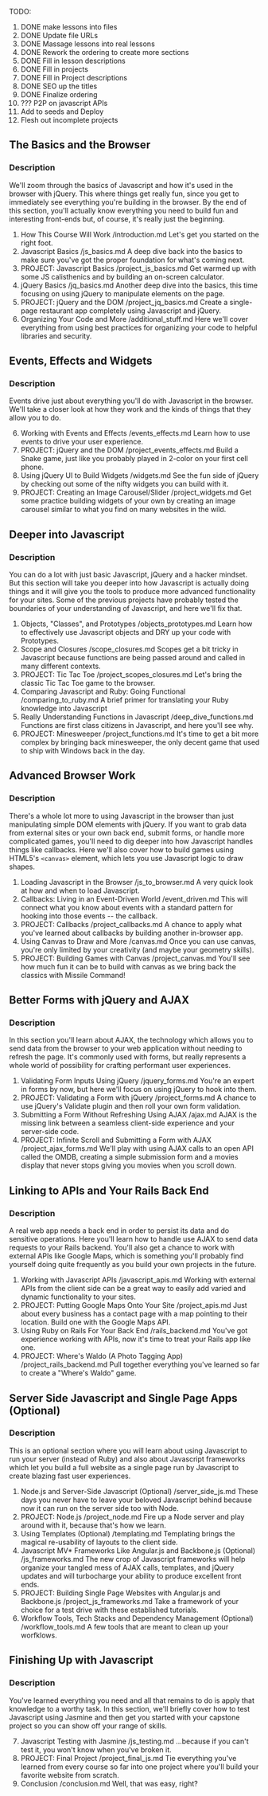 
TODO:
1. DONE make lessons into files
2. DONE Update file URLs
3. DONE Massage lessons into real lessons
4. DONE Rework the ordering to create more sections
5. DONE Fill in lesson descriptions
6. DONE Fill in projects
7. DONE Fill in Project descriptions
6. DONE SEO up the titles
7. DONE Finalize ordering
8. ??? P2P on javascript APIs
8. Add to seeds and Deploy
9. Flesh out incomplete projects

## The Basics and the Browser

### Description

We'll zoom through the basics of Javascript and how it's used in the browser with jQuery.  This where things get really fun, since you get to immediately see everything you're building in the browser.  By the end of this section, you'll actually know everything you need to build fun and interesting front-ends but, of course, it's really just the beginning.

1. How This Course Will Work
    /introduction.md
    Let's get you started on the right foot.
2. Javascript Basics
    /js_basics.md
    A deep dive back into the basics to make sure you've got the proper foundation for what's coming next.
3. PROJECT: Javascript Basics
    /project_js_basics.md
    Get warmed up with some JS calisthenics and by building an on-screen calculator.
4. jQuery Basics
    /jq_basics.md
    Another deep dive into the basics, this time focusing on using jQuery to manipulate elements on the page.
5. PROJECT: jQuery and the DOM
    /project_jq_basics.md
    Create a single-page restaurant app completely using Javascript and jQuery.
9. Organizing Your Code and More
    /additional_stuff.md
    Here we'll cover everything from using best practices for organizing your code to helpful libraries and security.


## Events, Effects and Widgets

### Description
Events drive just about everything you'll do with Javascript in the browser. We'll take a closer look at how they work and the kinds of things that they allow you to do.

6. Working with Events and Effects
    /events_effects.md
    Learn how to use events to drive your user experience.
7. PROJECT: jQuery and the DOM
    /project_events_effects.md
    Build a Snake game, just like you probably played in 2-color on your first cell phone.
8. Using jQuery UI to Build Widgets
    /widgets.md
    See the fun side of jQuery by checking out some of the nifty widgets you can build with it.
9. PROJECT: Creating an Image Carousel/Slider
    /project_widgets.md
    Get some practice building widgets of your own by creating an image carousel similar to what you find on many websites in the wild.

## Deeper into Javascript

### Description
You can do a lot with just basic Javascript, jQuery and a hacker mindset.  But this section will take you deeper into how Javascript is actually doing things and it will give you the tools to produce more advanced functionality for your sites.  Some of the previous projects have probably tested the boundaries of your understanding of Javascript, and here we'll fix that.

1. Objects, "Classes", and Prototypes
    /objects_prototypes.md
    Learn how to effectively use Javascript objects and DRY up your code with Prototypes.
2. Scope and Closures
    /scope_closures.md
    Scopes get a bit tricky in Javascript because functions are being passed around and called in many different contexts.
3. PROJECT: Tic Tac Toe
    /project_scopes_closures.md
    Let's bring the classic Tic Tac Toe game to the browser.
4. Comparing Javascript and Ruby: Going Functional
    /comparing_to_ruby.md
    A brief primer for translating your Ruby knowledge into Javascript 
5. Really Understanding Functions in Javascript
    /deep_dive_functions.md
    Functions are first class citizens in Javascript, and here you'll see why.
6. PROJECT: Minesweeper
    /project_functions.md
    It's time to get a bit more complex by bringing back minesweeper, the only decent game that used to ship with Windows back in the day.

## Advanced Browser Work

### Description
There's a whole lot more to using Javascript in the browser than just manipulating simple DOM elements with jQuery.  If you want to grab data from external sites or your own back end, submit forms, or handle more complicated games, you'll need to dig deeper into how Javascript handles things like callbacks.  Here we'll also cover how to build games using HTML5's `<canvas>` element, which lets you use Javascript logic to draw shapes.  

1. Loading Javascript in the Browser
    /js_to_browser.md
    A very quick look at how and when to load Javascript.
2. Callbacks: Living in an Event-Driven World
    /event_driven.md
    This will connect what you know about events with a standard pattern for hooking into those events -- the callback.
4. PROJECT: Callbacks
    /project_callbacks.md
    A chance to apply what you've learned about callbacks by building another in-browser app.
5. Using Canvas to Draw and More
    /canvas.md
    Once you can use canvas, you're only limited by your creativity (and maybe your geometry skills).
6. PROJECT: Building Games with Canvas
    /project_canvas.md
    You'll see how much fun it can be to build with canvas as we bring back the classics with Missile Command!

## Better Forms with jQuery and AJAX

### Description
In this section you'll learn about AJAX, the technology which allows you to send data from the browser to your web application without needing to refresh the page.  It's commonly used with forms, but really represents a whole world of possibility for crafting performant user experiences.

1. Validating Form Inputs Using jQuery
    /jquery_forms.md
    You're an expert in forms by now, but here we'll focus on using jQuery to hook into them.
2. PROJECT: Validating a Form with jQuery
    /project_forms.md
    A chance to use jQuery's Validate plugin and then roll your own form validation.
3. Submitting a Form Without Refreshing Using AJAX
    /ajax.md
    AJAX is the missing link between a seamless client-side experience and your server-side code.
4. PROJECT: Infinite Scroll and Submitting a Form with AJAX
    /project_ajax_forms.md
    We'll play with using AJAX calls to an open API called the OMDB, creating a simple submission form and a movies display that never stops giving you movies when you scroll down.

## Linking to APIs and Your Rails Back End

### Description
A real web app needs a back end in order to persist its data and do sensitive operations.  Here you'll learn how to handle use AJAX to send data requests to your Rails backend.  You'll also get a chance to work with external APIs like Google Maps, which is something you'll probably find yourself doing quite frequently as you build your own projects in the future.

1. Working with Javascript APIs
    /javascript_apis.md
    Working with external APIs from the client side can be a great way to easily add varied and dynamic functionality to your sites.
2. PROJECT: Putting Google Maps Onto Your Site
    /project_apis.md
    Just about every business has a contact page with a map pointing to their location.  Build one with the Google Maps API.
3. Using Ruby on Rails For Your Back End
    /rails_backend.md
    You've got experience working with APIs, now it's time to treat your Rails app like one.
4. PROJECT: Where's Waldo (A Photo Tagging App)
    /project_rails_backend.md
    Pull together everything you've learned so far to create a "Where's Waldo" game.

## Server Side Javascript and Single Page Apps (Optional)

### Description
This is an optional section where you will learn about using Javascript to run your server (instead of Ruby) and also about Javascript frameworks which let you build a full website as a single page run by Javascript to create blazing fast user experiences.

1. Node.js and Server-Side Javascript (Optional)
    /server_side_js.md
    These days you never have to leave your beloved Javascript behind because now it can run on the server side too with Node.
2. PROJECT: Node.js
    /project_node.md
    Fire up a Node server and play around with it, because that's how we learn.
3. Using Templates (Optional)
    /templating.md
    Templating brings the magical re-usability of layouts to the client side.
4. Javascript MV* Frameworks Like Angular.js and Backbone.js (Optional)
    /js_frameworks.md
    The new crop of Javascript frameworks will help organize your tangled mess of AJAX calls, templates, and jQuery updates and will turbocharge your ability to produce excellent front ends.
5. PROJECT: Building Single Page Websites with Angular.js and Backbone.js
    /project_js_frameworks.md
    Take a framework of your choice for a test drive with these established tutorials.
6. Workflow Tools, Tech Stacks and Dependency Management (Optional)
    /workflow_tools.md
    A few tools that are meant to clean up your worfklows.

## Finishing Up with Javascript

### Description
You've learned everything you need and all that remains to do is apply that knowledge to a worthy task.  In this section, we'll briefly cover how to test Javascript using Jasmine and then get you started with your capstone project so you can show off your range of skills.

7. Javascript Testing with Jasmine
    /js_testing.md
    ...because if you can't test it, you won't know when you've broken it.
8. PROJECT: Final Project
    /project_final_js.md
    Tie everything you've learned from every course so far into one project where you'll build your favorite website from scratch.
9. Conclusion
    /conclusion.md
    Well, that was easy, right?




























